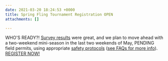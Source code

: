 ```yaml
---
date: 2021-03-20 18:24:53 +0000
title: Spring Fling Tournament Registration OPEN
attachments: []

---
```

WHO'S READY?! [Survey results](http://dcgffl.org/spring-2021-player-survey-results/) were great, and we plan to move ahead with a two-weekend mini-season in the last two weekends of May, PENDING field permits, using appropriate [safety protocols](http://dcgffl.org/spring-2021-covid-19-player-safety-protocols/) ([see FAQs for more info](http://dcgffl.org/spring-fling-tournament-faqs/)). [REGISTER NOW!](https://forms.gle/AhYfaTCvpLJRMCXz7)